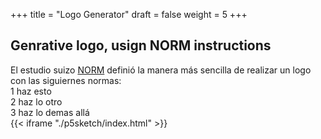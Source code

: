 
+++
title = "Logo Generator"
draft = false
weight = 5
+++
## Genrative logo, usign NORM instructions 
El estudio suizo [NORM](https://norm.to/) definió la manera más sencilla de realizar un logo con las siguiernes normas:  
1 haz esto  
2 haz lo otro  
3 haz lo demas allá  
{{< iframe "./p5sketch/index.html" >}}
